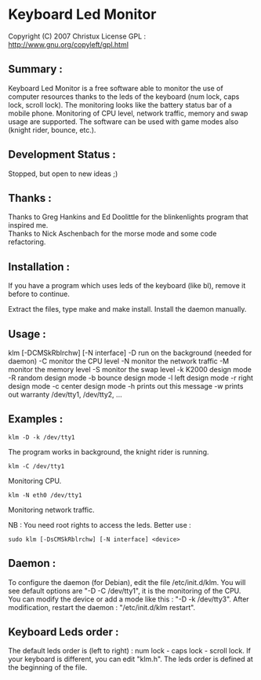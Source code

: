 # Keyboard Led Monitor

Copyright (C) 2007 Christux
License GPL : http://www.gnu.org/copyleft/gpl.html

## Summary :

Keyboard Led Monitor is a free software able to monitor the use of computer resources thanks to the leds of the keyboard (num lock, caps lock, scroll lock). The monitoring looks like the battery status bar of a mobile phone. Monitoring of CPU level, network traffic, memory  and swap usage are supported. The software can be used with game modes also (knight rider, bounce, etc.).

## Development Status :

Stopped, but open to new ideas ;)

## Thanks :

Thanks to Greg Hankins and Ed Doolittle for the blinkenlights program that inspired me.</br>
Thanks to Nick Aschenbach for the morse mode and some code refactoring.

## Installation :

If you have a program which uses leds of the keyboard (like bl), remove it before to continue.

Extract the files, type make and make install.
Install the daemon manually.


## Usage :

klm [-DCMSkRblrchw] [-N interface] <device>
-D 	run on the background (needed for daemon)
-C 	monitor the CPU level
-N
	monitor the network traffic
-M 	monitor the memory level
-S 	monitor the swap level
-k 	K2000 design mode
-R 	random design mode
-b 	bounce design mode
-l
	left design mode
-r 	right design mode
-c 	center design mode
-h 	prints out this message
-w 	prints out warranty
<device> /dev/tty1, /dev/tty2, ...

## Examples :

```
klm -D -k /dev/tty1
```
The program works in background, the knight rider is running.

```
klm -C /dev/tty1
```
Monitoring CPU.

```
klm -N eth0 /dev/tty1
```
Monitoring network traffic.

NB : You need root rights to access the leds. Better use :
```
sudo klm [-DsCMSkRblrchw] [-N interface] <device>
```

## Daemon :

To configure the daemon (for Debian), edit the file /etc/init.d/klm.
You will see default options are "-D -C /dev/tty1", it is the monitoring of the CPU. You can modify the device or add a mode like this : "-D -k /dev/tty3". After modification, restart the daemon : "/etc/init.d/klm restart".

## Keyboard Leds order :

The default leds order is (left to right) : num lock - caps lock - scroll lock.  If your keyboard is different, you can edit "klm.h". The leds order is defined at the beginning of the file. 